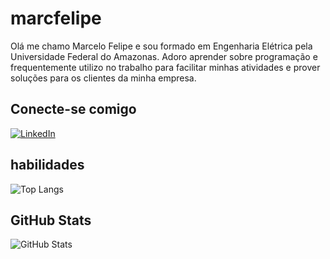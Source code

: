 # marcfelipe
Olá me chamo Marcelo Felipe e sou formado em Engenharia Elétrica pela Universidade Federal do Amazonas. Adoro aprender sobre programação e frequentemente utilizo no trabalho para facilitar minhas atividades e prover soluções para os clientes da minha empresa.

## Conecte-se comigo
[![LinkedIn](https://img.shields.io/badge/LinkedIn-0077B5?style=for-the-badge&logo=linkedin&logoColor=white)](https://www.linkedin.com/in/marcelo-felipe-41248789/)

## habilidades

![Top Langs](https://github-readme-stats-git-masterrstaa-rickstaa.vercel.app/api/top-langs/?username=marcfelipe&bg_color=000&border_color=30A3DC&title_color=E94D5F&text_color=FFF)

## GitHub Stats
![GitHub Stats](https://github-readme-stats.vercel.app/api?username=marcfelipe&theme=transparent&bg_color=000&border_color=30A3DC&show_icons=true&icon_color=30A3DC&title_color=E94D5F&text_color=FFF)